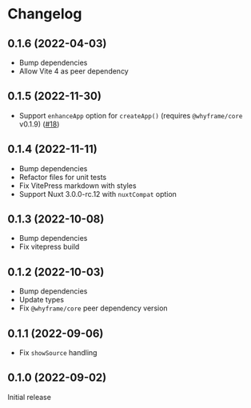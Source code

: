 # Changelog

## 0.1.6 (2022-04-03)

- Bump dependencies
- Allow Vite 4 as peer dependency

## 0.1.5 (2022-11-30)

- Support `enhanceApp` option for `createApp()` (requires `@whyframe/core` v0.1.9) ([#18](https://github.com/bluwy/whyframe/issues/18))

## 0.1.4 (2022-11-11)

- Bump dependencies
- Refactor files for unit tests
- Fix VitePress markdown with styles
- Support Nuxt 3.0.0-rc.12 with `nuxtCompat` option

## 0.1.3 (2022-10-08)

- Bump dependencies
- Fix vitepress build

## 0.1.2 (2022-10-03)

- Bump dependencies
- Update types
- Fix `@whyframe/core` peer dependency version

## 0.1.1 (2022-09-06)

- Fix `showSource` handling

## 0.1.0 (2022-09-02)

Initial release
